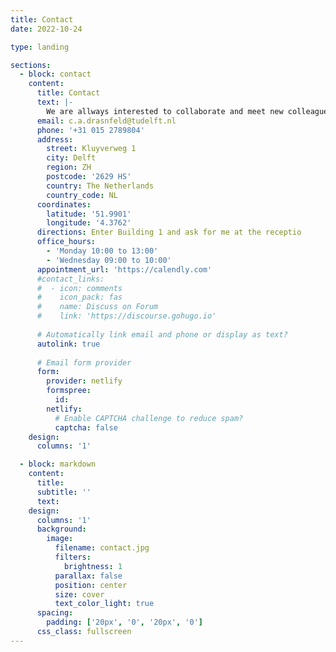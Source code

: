 ```yaml
---
title: Contact
date: 2022-10-24

type: landing

sections:
  - block: contact
    content:
      title: Contact
      text: |-
        We are allways interested to collaborate and meet new colleagues, do not hesitate to reach out.
      email: c.a.drasnfeld@tudelft.nl
      phone: '+31 015 2789804'
      address:
        street: Kluyverweg 1
        city: Delft
        region: ZH
        postcode: '2629 HS'
        country: The Netherlands
        country_code: NL
      coordinates:
        latitude: '51.9901'
        longitude: '4.3762'
      directions: Enter Building 1 and ask for me at the receptio
      office_hours:
        - 'Monday 10:00 to 13:00'
        - 'Wednesday 09:00 to 10:00'
      appointment_url: 'https://calendly.com'
      #contact_links:
      #  - icon: comments
      #    icon_pack: fas
      #    name: Discuss on Forum
      #    link: 'https://discourse.gohugo.io'
    
      # Automatically link email and phone or display as text?
      autolink: true
    
      # Email form provider
      form:
        provider: netlify
        formspree:
          id:
        netlify:
          # Enable CAPTCHA challenge to reduce spam?
          captcha: false
    design:
      columns: '1'

  - block: markdown
    content:
      title:
      subtitle: ''
      text:
    design:
      columns: '1'
      background:
        image: 
          filename: contact.jpg
          filters:
            brightness: 1
          parallax: false
          position: center
          size: cover
          text_color_light: true
      spacing:
        padding: ['20px', '0', '20px', '0']
      css_class: fullscreen
---
```

